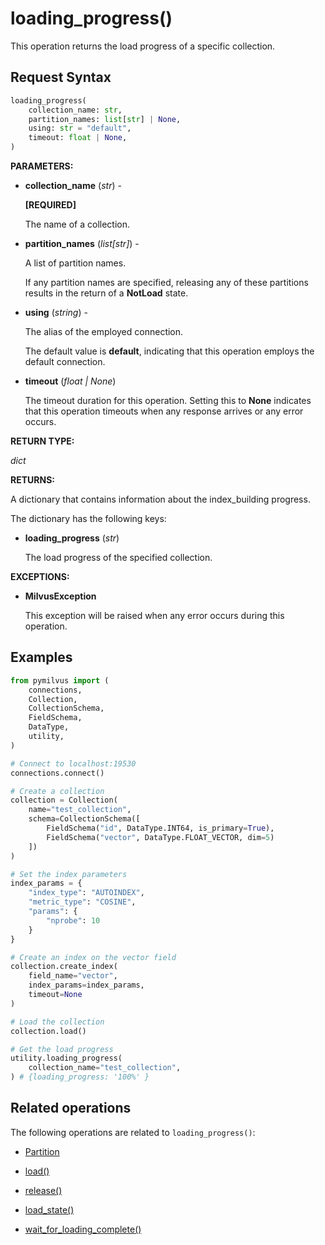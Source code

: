 # loading_progress()

This operation returns the load progress of a specific collection.

## Request Syntax

```python
loading_progress(
    collection_name: str,
    partition_names: list[str] | None,
    using: str = "default",
    timeout: float | None,
)
```

__PARAMETERS:__

- __collection_name__ (_str_) -

    __[REQUIRED]__

    The name of a collection.

- __partition_names__ (_list[str]_) -

    A list of partition names.

    If any partition names are specified, releasing any of these partitions results in the return of a __NotLoad__ state.

- __using__ (_string_) - 

    The alias of the employed connection.

    The default value is __default__, indicating that this operation employs the default connection.

- __timeout__ (_float _|_ None_)  

    The timeout duration for this operation. Setting this to __None__ indicates that this operation timeouts when any response arrives or any error occurs.

__RETURN TYPE:__

_dict_

__RETURNS:__

A dictionary that contains information about the index_building progress.

The dictionary has the following keys:

- __loading_progress__ (_str_)

    The load progress of the specified collection.

__EXCEPTIONS:__

- __MilvusException__

    This exception will be raised when any error occurs during this operation.

## Examples

```python
from pymilvus import (
    connections, 
    Collection, 
    CollectionSchema, 
    FieldSchema, 
    DataType, 
    utility,
)

# Connect to localhost:19530
connections.connect()

# Create a collection
collection = Collection(
    name="test_collection",
    schema=CollectionSchema([
        FieldSchema("id", DataType.INT64, is_primary=True),
        FieldSchema("vector", DataType.FLOAT_VECTOR, dim=5)
    ])
)

# Set the index parameters
index_params = {
    "index_type": "AUTOINDEX",
    "metric_type": "COSINE",
    "params": {
        "nprobe": 10
    }
}

# Create an index on the vector field
collection.create_index(
    field_name="vector", 
    index_params=index_params, 
    timeout=None
)

# Load the collection
collection.load()

# Get the load progress
utility.loading_progress(
    collection_name="test_collection",
) # {loading_progress: '100%' }
```

## Related operations

The following operations are related to `loading_progress()`:

- [Partition](./ORM/Partition.md)

- [load()](./Collection/load.md)

- [release()](./Collection/release.md)

- [load_state()](./load_state.md)

- [wait_for_loading_complete()](./wait_for_loading_complete.md)

